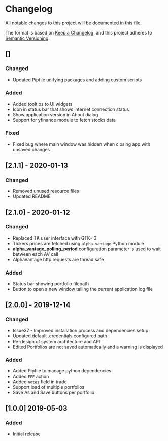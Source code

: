 # Changelog
All notable changes to this project will be documented in this file.

The format is based on [Keep a Changelog](https://keepachangelog.com/en/1.0.0/),
and this project adheres to [Semantic Versioning](https://semver.org/spec/v2.0.0.html).

## []
### Changed
- Updated Pipfile unifying packages and adding custom scripts

### Added
- Added tooltips to UI widgets
- Icon in status bar that shows internet connection status
- Show application version in About dialog
- Support for yfinance module to fetch stocks data

### Fixed
- Fixed bug where main window was hidden when closing app with unsaved changes

## [2.1.1] - 2020-01-13
### Changed
- Removed unused resource files
- Updated README

## [2.1.0] - 2020-01-12
### Changed
- Replaced TK user interface with GTK+ 3
- Tickers prices are fetched using `alpha-vantage` Python module
- **alpha_vantage_polling_period** configuration parameter is used to wait between each AV call
- AlphaVantage http requests are thread safe

### Added
- Status bar showing portfolio filepath
- Button to open a new window tailing the current application log file

## [2.0.0] - 2019-12-14
### Changed
- Issue37 - Improved installation process and dependencies setup
- Updated default .credentials configured path
- Re-design of system architecture and API
- Edited Portfolios are not saved automatically and a warning is displayed

### Added
- Added Pipfile to manage python dependencies
- Added `FEE` action
- Added `notes` field in trade
- Support load of multiple portfolios
- Save As and Save buttons per portfolio

## [1.0.0] 2019-05-03
### Added
- Initial release
